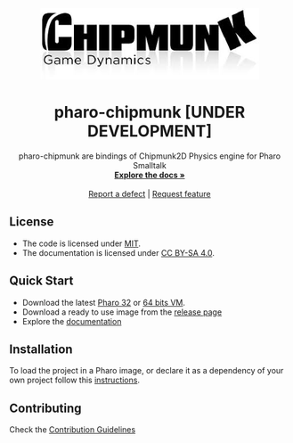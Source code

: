 <p align="center"><img src="assets/logos/chipmunk2d.jpeg">
 <h1 align="center">pharo-chipmunk [UNDER DEVELOPMENT]</h1>
  <p align="center">
    pharo-chipmunk are bindings of Chipmunk2D Physics engine for Pharo Smalltalk
    <br>
    <a href="docs/"><strong>Explore the docs »</strong></a>
    <br>
    <br>
    <a href="https://github.com/apiorno/pharo-chipmunk/issues/new?labels=Type%3A+Defect">Report a defect</a>
    |
    <a href="https://github.com/apiorno/pharo-chipmunk/issues/new?labels=Type%3A+Feature">Request feature</a>
  </p>
</p>


## License
- The code is licensed under [MIT](LICENSE).
- The documentation is licensed under [CC BY-SA 4.0](http://creativecommons.org/licenses/by-sa/4.0/).

## Quick Start

- Download the latest [Pharo 32](https://get.pharo.org/) or [64 bits VM](https://get.pharo.org/64/).
- Download a ready to use image from the [release page](https://github.com/ba-st/Winter/releases/latest)
- Explore the [documentation](docs/)

## Installation

To load the project in a Pharo image, or declare it as a dependency of your own project follow this [instructions](docs/Installation.md).

## Contributing

Check the [Contribution Guidelines](CONTRIBUTING.md)

